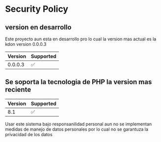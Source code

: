 # Security Policy

## version en desarrollo 

Este proyecto aun esta en desarrollo pro lo cual la version mas actual es la kdon version 0.0.0.3

| Version | Supported          |
| ------- | ------------------ |
| 0.0.0.3   | :white_check_mark: |

## Se soporta la tecnologia de PHP la version mas reciente

 | Version | Supported          |
| ------- | ------------------ |
| 8.1   | :white_check_mark: |

Usar este sistema bajo responsanilidad personal aun no se implementan medidas de manejo de datos personales por lo cual no se garantuza la privacidad
de los datos
